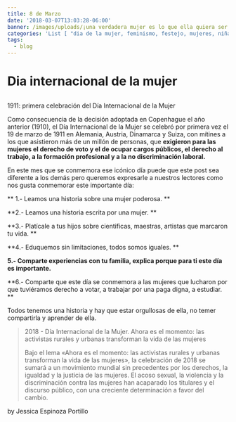 ```yaml
---
title: 8 de Marzo
date: '2018-03-07T13:03:28-06:00'
banner: /images/uploads/¡una verdadera mujer es lo que ella quiera ser!.png
categories: 'List [ "dia de la mujer, feminismo, festejo, mujeres, niñas, celebración" ]'
tags:
  - blog
---
```

# Dia internacional de la mujer



## 1911: primera celebración del Día Internacional de la Mujer

Como consecuencia de la decisión adoptada en Copenhague el año anterior (1910), el Día Internacional de la Mujer se celebró por primera vez el 19 de marzo de 1911 en Alemania, Austria, Dinamarca y Suiza, con mítines a los que asistieron más de un millón de personas, que **exigieron para las mujeres el derecho de voto y el de ocupar cargos públicos, el derecho al trabajo, a la formación profesional y a la no discriminación laboral.**

En este mes que se conmemora ese icónico día puede que este post sea diferente a los demás pero queremos expresarle a nuestros lectores como nos gusta conmemorar este importante día:

**1.- Leamos una historia sobre una mujer poderosa.**

**2.- Leamos una historia escrita por una mujer.**

**3.- Platícale a tus hijos sobre cientificas, maestras, artistas que marcaron tu vida.**

**4.- Eduquemos sin limitaciones, todos somos iguales. **

**5.- Comparte experiencias con tu familia, explica porque para ti este día es importante.**

**6.- Comparte que este día se conmemora a las mujeres que lucharon por que tuviéramos derecho a votar, a trabajar por una paga digna, a estudiar.**



Todos tenemos una historia y hay que estar orgullosas de ella, no temer compartirla y aprender de ella.







> 2018 - Día Internacional de la Mujer. Ahora es el momento: las activistas rurales y urbanas transforman la vida de las mujeres
>
> Bajo el lema «Ahora es el momento: las activistas rurales y urbanas transforman la vida de las mujeres», la celebración de 2018 se sumará a un movimiento mundial sin precedentes por los derechos, la igualdad y la justicia de las mujeres. El acoso sexual, la violencia y la discriminación contra las mujeres han acaparado los titulares y el discurso público, con una creciente determinación a favor del cambio.



by Jessica Espinoza Portillo
